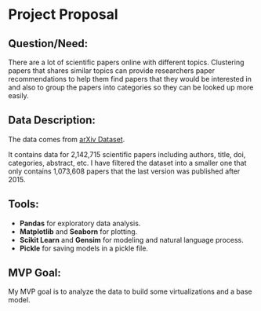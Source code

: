 # Project Proposal

## Question/Need:

There are a lot of scientific papers online with different topics.
Clustering papers that shares similar topics can provide researchers
paper recommendations to help them find papers that they would be
interested in and also to group the papers into categories so they
can be looked up more easily.

## Data Description:
The data comes from [arXiv Dataset](https://www.kaggle.com/datasets/Cornell-University/arxiv).

It contains data for 2,142,715 scientific papers including authors,
title, doi, categories, abstract, etc. I have filtered the dataset
into a smaller one that only contains 1,073,608 papers that the last
version was published after 2015.

## Tools:

* **Pandas** for exploratory data analysis.
* **Matplotlib** and **Seaborn** for plotting.
* **Scikit Learn** and **Gensim** for modeling and natural language process.
* **Pickle** for saving models in a pickle file.


## MVP Goal:
My MVP goal is to analyze the data to build some virtualizations and a base
model.
